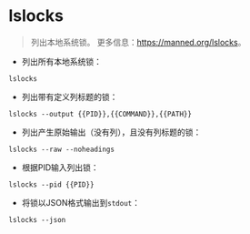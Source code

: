 # lslocks

> 列出本地系统锁。
> 更多信息：<https://manned.org/lslocks>。

- 列出所有本地系统锁：

`lslocks`

- 列出带有定义列标题的锁：

`lslocks --output {{PID}},{{COMMAND}},{{PATH}}`

- 列出产生原始输出（没有列），且没有列标题的锁：

`lslocks --raw --noheadings`

- 根据PID输入列出锁：

`lslocks --pid {{PID}}`

- 将锁以JSON格式输出到`stdout`：

`lslocks --json`